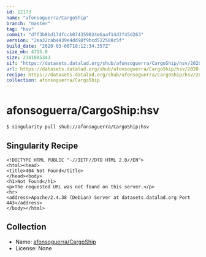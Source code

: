 ```yaml
---
id: 12173
name: "afonsoguerra/CargoShip"
branch: "master"
tag: "hsv"
commit: "dff3b8bd17dfccb074359824e6aaf14d3f45d263"
version: "2ea32cab4439e4dd98f9bcd522508c5f"
build_date: "2020-03-06T18:12:34.357Z"
size_mb: 4715.0
size: 2181005343
sif: "https://datasets.datalad.org/shub/afonsoguerra/CargoShip/hsv/2020-03-06-dff3b8bd-2ea32cab/2ea32cab4439e4dd98f9bcd522508c5f.sif"
url: https://datasets.datalad.org/shub/afonsoguerra/CargoShip/hsv/2020-03-06-dff3b8bd-2ea32cab/
recipe: https://datasets.datalad.org/shub/afonsoguerra/CargoShip/hsv/2020-03-06-dff3b8bd-2ea32cab/Singularity
collection: afonsoguerra/CargoShip
---
```


# afonsoguerra/CargoShip:hsv

```bash
$ singularity pull shub://afonsoguerra/CargoShip:hsv
```

## Singularity Recipe

```singularity
<!DOCTYPE HTML PUBLIC "-//IETF//DTD HTML 2.0//EN">
<html><head>
<title>404 Not Found</title>
</head><body>
<h1>Not Found</h1>
<p>The requested URL was not found on this server.</p>
<hr>
<address>Apache/2.4.38 (Debian) Server at datasets.datalad.org Port 443</address>
</body></html>
```

## Collection

 - Name: [afonsoguerra/CargoShip](https://github.com/afonsoguerra/CargoShip)
 - License: None

